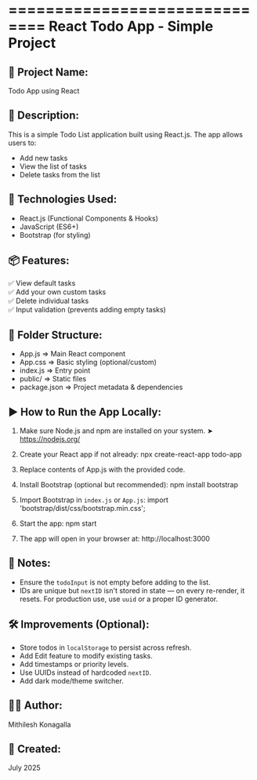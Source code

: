 ==============================
React Todo App - Simple Project
==============================

📁 Project Name:
----------------
Todo App using React

📜 Description:
---------------
This is a simple Todo List application built using React.js. The app allows users to:
- Add new tasks
- View the list of tasks
- Delete tasks from the list

🧰 Technologies Used:
---------------------
- React.js (Functional Components & Hooks)
- JavaScript (ES6+)
- Bootstrap (for styling)

📦 Features:
------------
✅ View default tasks  
✅ Add your own custom tasks  
✅ Delete individual tasks  
✅ Input validation (prevents adding empty tasks)

📁 Folder Structure:
--------------------
- App.js         => Main React component
- App.css        => Basic styling (optional/custom)
- index.js       => Entry point
- public/        => Static files
- package.json   => Project metadata & dependencies

▶️ How to Run the App Locally:
------------------------------
1. Make sure Node.js and npm are installed on your system.
   ➤ https://nodejs.org/

2. Create your React app if not already:
   npx create-react-app todo-app

3. Replace contents of App.js with the provided code.

4. Install Bootstrap (optional but recommended):
   npm install bootstrap

5. Import Bootstrap in `index.js` or `App.js`:
   import 'bootstrap/dist/css/bootstrap.min.css';

6. Start the app:
   npm start

7. The app will open in your browser at:
   http://localhost:3000

📌 Notes:
---------
- Ensure the `todoInput` is not empty before adding to the list.
- IDs are unique but `nextID` isn't stored in state — on every re-render, it resets. For production use, use `uuid` or a proper ID generator.

🛠️ Improvements (Optional):
---------------------------
- Store todos in `localStorage` to persist across refresh.
- Add Edit feature to modify existing tasks.
- Add timestamps or priority levels.
- Use UUIDs instead of hardcoded `nextID`.
- Add dark mode/theme switcher.

👨‍💻 Author:
------------
Mithilesh Konagalla

📅 Created:
----------
July 2025

